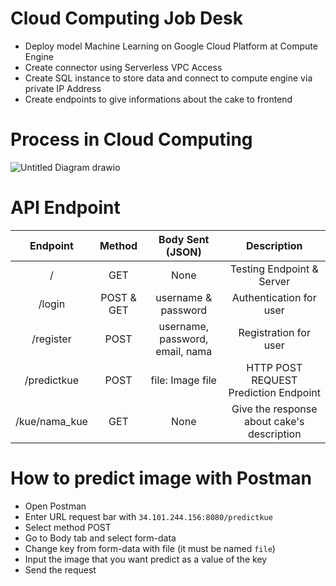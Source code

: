 # Cloud Computing Job Desk

- Deploy model Machine Learning on Google Cloud Platform at Compute Engine
- Create connector using Serverless VPC Access
- Create SQL instance to store data and connect to compute engine via private IP Address
- Create endpoints to give informations about the cake to frontend

# Process in Cloud Computing

![Untitled Diagram drawio](https://user-images.githubusercontent.com/89336327/172532640-8df61d43-145b-4f89-ab3f-294e4e6085f5.png)

# API Endpoint 
|   Endpoint   |   Method   |        Body Sent (JSON)         |                 Description                |
| :----------: | :--------: | :----------------------------:  | :----------------------------------------: |
|     /        |     GET    |             None                |           Testing Endpoint & Server        |
|   /login     | POST & GET |      username & password        |            Authentication for user         |
|  /register   |    POST    | username, password, email, nama |             Registration for user          |
| /predictkue  |    POST    |        file: Image file         |    HTTP POST REQUEST Prediction Endpoint   |
|/kue/nama_kue |     GET    |             None                | Give the response about cake's description |

# How to predict image with Postman
- Open Postman
- Enter URL request bar with `34.101.244.156:8080/predictkue`
- Select method POST
- Go to Body tab and select form-data
- Change key from form-data with file (it must be named `file`)
- Input the image that you want predict as a value of the key
- Send the request
